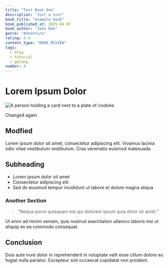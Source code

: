 ```yaml
---
title: "Test Book One"
description: "Just a test"
book_title: "example book"
book_published_at: 2025-04-07
book_author: "John Doe"
genre: "Adventure"
rating: 4.4
content_type: "BOOK_REVIEW"
tags:
  - blog
  - tutorial
  - golang
number: 4
---
```


# Lorem Ipsum Dolor

![A person holding a card next to a plate of cookies](https://images.unsplash.com/photo-1600891964599-f61ba0e24092?ixlib=rb-4.0.3&ixid=M3w5fDB8MHxzZWFyY2h8MXx8Y29va2llc3xlbnwwfHwwfHx8MA%3D%3D&auto=format&fit=crop&w=1950&q=80)

Changed again


## Modfied

Lorem ipsum dolor sit amet, consectetur adipiscing elit. Vivamus lacinia odio vitae vestibulum vestibulum. Cras venenatis euismod malesuada.

## Subheading

- Lorem ipsum dolor sit amet
- Consectetur adipiscing elit
- Sed do eiusmod tempor incididunt ut labore et dolore magna aliqua

### Another Section

> "Neque porro quisquam est qui dolorem ipsum quia dolor sit amet."

Ut enim ad minim veniam, quis nostrud exercitation ullamco laboris nisi ut aliquip ex ea commodo consequat.

## Conclusion

Duis aute irure dolor in reprehenderit in voluptate velit esse cillum dolore eu fugiat nulla pariatur. Excepteur sint occaecat cupidatat non proident.

